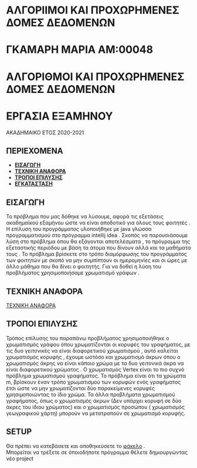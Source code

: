 # ΑΛΓΟΡΙΙΜΟΙ ΚΑΙ ΠΡΟΧΩΡΗΜΕΝΕΣ ΔΟΜΕΣ ΔΕΔΟΜΕΝΩΝ 
# ΓΚΑΜΑΡΗ ΜΑΡΙΑ  ΑΜ:00048

# ΑΛΓΟΡΙΘΜΟΙ ΚΑΙ ΠΡΟΧΩΡΗΜΕΝΕΣ ΔΟΜΕΣ ΔΕΔΟΜΕΝΩΝ 
# ΕΡΓΑΣΙΑ ΕΞΑΜΗΝΟΥ 
ΑΚΑΔΗΜΑΙΚΟ ΕΤΟΣ 2020-2021<br/>


## ΠΕΡΙΕΧΟΜΕΝΑ 
- **[ΕΙΣΑΓΩΓΗ](https://github.com/mariagkamari/00048#%CE%B5%CE%B9%CF%83%CE%B1%CE%B3%CF%89%CE%B3%CE%B7)**<br/>
- **[ΤΕΧΝΙΚΗ ΑΝΑΦΟΡΑ](https://github.com/mariagkamari/00048/blob/ee7e2cf1e7e49bed8c4d31217182790fecfa3c6b/%CF%84%CE%B5%CF%87%CE%BD%CE%B9%CE%BA%CE%B7%20%CE%B1%CE%BD%CE%B1%CF%86%CE%BF%CF%81%CE%B1-00048.pdf)**<br/>
- **[ΤΡΟΠΟΙ ΕΠΙΛΥΣΗΣ](https://github.com/mariagkamari/00048/blob/main/README.md#%CF%84%CF%81%CE%BF%CF%80%CE%BF%CE%B9-%CE%B5%CF%80%CE%B9%CE%BB%CF%85%CF%83%CE%B7%CF%83)**<br/>
- **[ΕΓΚΑΤΑΣΤΑΣΗ](https://github.com/MARIOS-ST/00106/blob/main/README.md#%CE%B5%CE%B3%CE%BA%CE%B1%CF%84%CE%B1%CF%83%CF%84%CE%B1%CF%83%CE%B7)**<br/>

## ΕΙΣΑΓΩΓΗ 
Το πρόβλημα που μας δόθηκε να λύσουμε, αφορά τις εξετάσεις 
ακαδημαϊκού εξαμήνου ώστε να είναι αποδοτικό για όλους τους 
φοιτητές . Η επίλυση του προγράμματος υλοποιήθηκε με java
γλώσσα προγραμματισμού στο πρόγραμμα intellij idea .
Σκοπός να παρουσιάσουμε λύση στο πρόβλημα όπου θα 
εξάγονται αποτελέσματα , το πρόγραμμα της εξεταστικής περιόδου 
με βάση τα άτομα που δίνουν αλλά και τα μαθήματα τους . 
Το πρόβλημα βρίσκετε στο τρόπο διαμόρφωσης του 
προγράμματος των φοιτητών με σκοπό να μην συμπίπτουν οι 
ημερομηνίες και οι ώρες με άλλο μάθημα που θα δίνει ο φοιτητής. 
Για να δοθεί η λύση του προβλήματος χρησιμοποιήσαμε 
χρωματισμό γράφων .
 <br>
## ΤΕΧΝΙΚΗ ΑΝΑΦΟΡΑ 
[ΤΕΧΝΙΚΗ ΑΝΑΦΟΡΑ](https://github.com/mariagkamari/00048/blob/ee7e2cf1e7e49bed8c4d31217182790fecfa3c6b/%CF%84%CE%B5%CF%87%CE%BD%CE%B9%CE%BA%CE%B7%20%CE%B1%CE%BD%CE%B1%CF%86%CE%BF%CF%81%CE%B1-00048.pdf) <br>
## ΤΡΟΠΟΙ ΕΠΙΛΥΣΗΣ 
Τρόπος επίλυσης του παραπάνω προβλήματος χρησιμοποιήθηκε 
ο χρωματισμός γράφου όπου χρωματίζονται οι κορυφές του 
γραφήματος, με τις δυο γειτονικές να είναι διαφορετικού 
χρωματισμού , αυτό καλείται χρωματισμός κορυφής , έχουμε 
ωστόσο και χρωματισμό άκρων όπου ο χρωματισμός άκρης να 
είναι κάποιο χρώμα με τα δυο γειτονικά άκρα να είναι διαφορετικού 
χρώματος . 
Ο χρωματισμός Vertex είναι το πιο συχνό πρόβλημα 
χρωματισμού γραφήματος. Το πρόβλημα είναι ότι τα χρώματα 
m, βρίσκουν έναν τρόπο χρωματισμού των κορυφών ενός 
γραφήματος έτσι ώστε να μην χρωματίζονται δύο παρακείμενες 
κορυφές χρησιμοποιώντας το ίδιο χρώμα. Τα άλλα προβλήματα 
χρωματισμού γραφήματος, όπως ο χρωματισμός άκρων (Δεν 
υπάρχει κορυφή σε δύο άκρες του ίδιου χρώματος) και 
ο χρωματισμός προσώπου ( χρωματισμός γεωγραφικού χάρτη) 
μπορούν να μετατραπούν σε χρωματισμό κορυφής.
 <br>

## SETUP
Θα πρέπει να κατεβάσετε και αποθηκεύσετε το [φάκελο](https://github.com/mariagkamari/00048/tree/main/src/main/java/com/x/scheduling) .<br> 
Μπορείται να τρέξετε σε όποιοδήποτε πρόγραμμα θέλετε δημιουργώντας νέο project <br>
